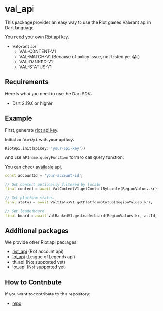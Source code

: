 # val_api

This package provides an easy way to use the Riot games Valorant api in Dart language.

You need your own [Riot api key](https://developer.riotgames.com/).

- Valorant api
    - VAL-CONTENT-V1
    - VAL-MATCH-V1 (Because of policy issue, not tested yet 😭.)
    - VAL-RANKED-V1
    - VAL-STATUS-V1

## Requirements

Here is what you need to use the Dart SDK:

- Dart 2.19.0 or higher

## Example

First, generate [riot api key](https://developer.riotgames.com/).

Initialize `RiotApi` with your api key.
```dart
RiotApi.init(apiKey: 'your-api-key'))
```

And use `APIname.queryFunction` form to call query function.

You can check [available api](https://developer.riotgames.com/apis).
```dart
const accountId = 'your-account-id';

// Get content optionally filtered by locale
final content = await ValContentV1.getContentByLocale(RegionValues.kr);

// Get platform status.
final status = await ValStatusV1.getPlatformStatus(RegionValues.kr);

// Get leaderboard
final board = await ValRankedV1.getLeaderboard(RegionValues.kr, actId, size: 100);
```

## Additional packages

We provide other Riot api packages:

- [riot_api](https://pub.dev/packages/riot_api) (Riot account api)
- [lol_api](https://pub.dev/packages/lol_api) (League of Legends api)
- tft_api (Not supported yet)
- lor_api (Not supported yet)

## How to Contribute

If you want to contribute to this repository:

- [repo](https://github.com/Coaspe/riot_api/)
